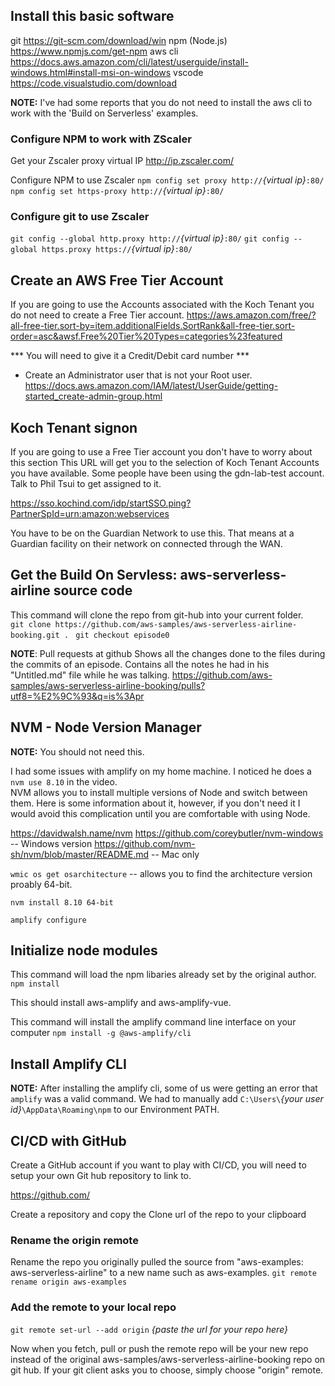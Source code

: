 
## Install this basic software
git                 https://git-scm.com/download/win
npm (Node.js)       https://www.npmjs.com/get-npm
aws cli             https://docs.aws.amazon.com/cli/latest/userguide/install-windows.html#install-msi-on-windows
vscode              https://code.visualstudio.com/download

**NOTE:** I've had some reports that you do not need to install the aws cli to work with the 'Build on Serverless' examples.

### Configure NPM to work with ZScaler
Get your Zscaler proxy virtual IP
http://ip.zscaler.com/

Configure NPM to use Zscaler
`npm config set proxy http://`_{virtual ip}_`:80/`
`npm config set https-proxy http://`_{virtual ip}_`:80/`


### Configure git to use Zscaler
`git config --global http.proxy http://`_{virtual ip}_`:80/`
`git config --global https.proxy https://`_{virtual ip}_`:80/`

## Create an AWS Free Tier Account 
If you are going to use the Accounts associated with the Koch Tenant you do not need to create a Free Tier account.
https://aws.amazon.com/free/?all-free-tier.sort-by=item.additionalFields.SortRank&all-free-tier.sort-order=asc&awsf.Free%20Tier%20Types=categories%23featured

*** You will need to give it a Credit/Debit card number ***
- Create an Administrator user that is not your Root user.
https://docs.aws.amazon.com/IAM/latest/UserGuide/getting-started_create-admin-group.html

## Koch Tenant signon
If you are going to use a Free Tier account you don't have to worry about this section
This URL will get you to the selection of Koch Tenant Accounts you have available.  Some people have been using the gdn-lab-test account.  
Talk to Phil Tsui to get assigned to it.  

https://sso.kochind.com/idp/startSSO.ping?PartnerSpId=urn:amazon:webservices

You have to be on the Guardian Network to use this.  That means at a Guardian facility on their network on connected through the WAN.

## Get the Build On Servless: aws-serverless-airline source code
This command will clone the repo from git-hub into your current folder.  
`git clone https://github.com/aws-samples/aws-serverless-airline-booking.git . `
`git checkout episode0`

**NOTE**: Pull requests at github
Shows all the changes done to the files during the commits of an episode. 
Contains all the notes he had in his "Untitled.md" file while he was talking. 
https://github.com/aws-samples/aws-serverless-airline-booking/pulls?utf8=%E2%9C%93&q=is%3Apr

## NVM - Node Version Manager
**NOTE:** You should not need this.

I had some issues with amplify on my home machine.  I noticed he does a `nvm use 8.10` in the video.  
NVM allows you to install multiple versions of Node and switch between them.  Here is some information
about it, however, if you don't need it I would avoid this complication until you are comfortable with
using Node.

https://davidwalsh.name/nvm 
https://github.com/coreybutler/nvm-windows  -- Windows version
https://github.com/nvm-sh/nvm/blob/master/README.md  -- Mac only

`wmic os get osarchitecture` -- allows you to find the architecture version proably 64-bit.

`nvm install 8.10 64-bit`

`amplify configure`

## Initialize node modules
This command will load the npm libaries already set by the original author.
`npm install`  

This should install aws-amplify and aws-amplify-vue.

This command will install the amplify command line interface on your computer
`npm install -g @aws-amplify/cli`

 ## Install Amplify CLI
**NOTE:** After installing the amplify cli, some of us were getting an error that `amplify` was a valid command.  We had to manually add 
`C:\Users\`_{your user id}_`\AppData\Roaming\npm` to our Environment PATH.


## CI/CD with GitHub
Create a GitHub account if you want to play with CI/CD, you will need to setup your own Git hub repository to link to.

https://github.com/

Create a repository and copy the Clone url of the repo to your clipboard

### Rename the origin remote 
Rename the repo you originally pulled the source from "aws-examples: aws-serverless-airline" to a new name such as aws-examples.
`git remote rename origin aws-examples`

### Add the remote to your local repo
`git remote set-url --add origin` _{paste the url for your repo here}_

Now when you fetch, pull or push the remote repo will be your new repo instead of the original 
aws-samples/aws-serverless-airline-booking repo on git hub.  If your git client asks you to choose, 
simply choose "origin" remote.


